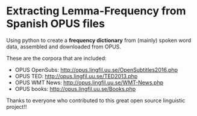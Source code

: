 # Extracting Lemma-Frequency from Spanish OPUS files

Using python to create a **frequency dictionary** from (mainly) spoken word data, assembled and downloaded from OPUS.

These are the corpora that are included:

* OPUS OpenSubs: http://opus.lingfil.uu.se/OpenSubtitles2016.php
* OPUS TED: http://opus.lingfil.uu.se/TED2013.php
* OPUS WMT News: http://opus.lingfil.uu.se/WMT-News.php
* OPUS books: http://opus.lingfil.uu.se/Books.php

Thanks to everyone who contributed to this great open source linguistic project!!

